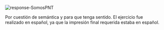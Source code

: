 ![response-SomosPNT](https://user-images.githubusercontent.com/96482300/194117644-88d68b68-c13f-4ede-a23d-02895a1456f9.png)

Por cuestión de semántica y para que tenga sentido. El ejercicio fue realizado en español, ya que la impresión final requerida estaba en español.


